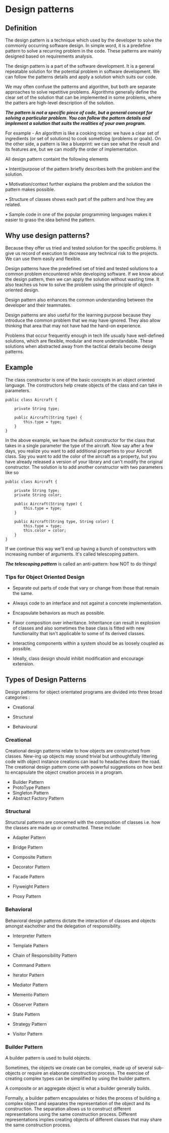 # Design patterns


## Definition

The design pattern is a technique which used by the developer to solve the commonly occurring software design. In simple word, it is a predefine pattern to solve a recurring problem in the code. These patterns are mainly designed based on requirements analysis.

The design pattern is a part of the software development. It is a general repeatable solution for the potential problem in software development. We can follow the patterns details and apply a solution which suits our code.


We may often confuse the patterns and algorithm, but both are separate approaches to solve repetitive problems. Algorithms generally define the clear set of the solution that can be implemented in some problems, where the patters are high-level description of the solution.

***The pattern is not a specific piece of code, but a general concept for solving a particular problem. You can follow the pattern details and implement a solution that suits the realities of your own program.***

For example - An algorithm is like a cooking recipe: we have a clear set of ingredients (or set of solutions) to cook something (problems or goals). On the other side, a pattern is like a blueprint: we can see what the result and its features are, but we can modify the order of implementation.

All design pattern containt the following elements

• Intent/purpose of the pattern briefly describes both the problem and the solution.

• Motivation/context further explains the problem and the solution the pattern makes possible.

• Structure of classes shows each part of the pattern and how they are related.

• Sample code in one of the popular programming languages makes it easier to graso the idea behind the pattern.


## Why use design patterns?

Because they offer us tried and tested solution for the specific problems. It give us record of execution to decrease any technical risk to the projects. We can use them easily and flexible.

Design patterns have the predefined set of tried and tested solutions to a common problem encountered while developing software. If we know about the design pattern, then we can apply the solution without wasting time. It also teaches us how to solve the problem using the principle of object-oriented design.

Design pattern also enhances the common understanding between the developer and their teammates. 

Design patterns are also useful for the learning purpose because they introduce the common problem that we may have ignored. They also allow thinking that area that may not have had the hand-on experience.

Problems that occur frequently enough in tech life usually have well-defined solutions, which are flexible, modular and more understandable. These solutions when abstracted away from the tactical details become design patterns.


## Example 

The class constructor is one of the basic concepts in an object oriented language. The constructors help create objects of the class and can take in parameters.

```
public class Aircraft {

    private String type;

    public Aircraft(String type) {
        this.type = type;
    }
}
```


In the above example, we have the default constructor for the class that takes in a single parameter the type of the aircraft. Now say after a few days, you realize you want to add additional properties to your Aircraft class. Say you want to add the color of the aircraft as a property, but you have already released a version of your library and can't modify the original constructor. The solution is to add another constructor with two parameters like so

```
public class Aircraft {

    private String type;
    private String color;

    public Aircraft(String type) {
        this.type = type;
    }

    public Aircraft(String type, String color) {
        this.type = type;
        this.color = color;
    }
}
```

If we continue this way we'll end up having a bunch of constructors with increasing number of arguments. It's called telescoping pattern.

***The telescoping pattern*** is called an anti-pattern: how NOT to do things!


### Tips for Object Oriented Design

- Separate out parts of code that vary or change from those that remain the same.

- Always code to an interface and not against a concrete implementation.

- Encapsulate behaviors as much as possible.

- Favor composition over inheritance. Inheritance can result in explosion of classes and also sometimes the base class is fitted with new functionality that isn't applicable to some of its derived classes.

- Interacting components within a system should be as loosely coupled as possible.

- Ideally, class design should inhibit modification and encourage extension.

## Types of Design Patterns

Design patterns for object orientated programs are divided into three broad categories :

- Creational

- Structural

- Behavioural

### Creational

Creational design patterns relate to how objects are constructed from classes. New-ing up objects may sound trivial but unthoughtfully littering code with object instance creations can lead to headaches down the road. The creational design pattern come with powerful suggestions on how best to encapsulate the object creation process in a program.

- Builder Pattern
- ProtoType Pattern
- Singleton Pattern
- Abstract Factory Pattern

### Structural 

Structural patterns are concerned with the composition of classes i.e. how the classes are made up or constructed. These include:

- Adapter Pattern

- Bridge Pattern

- Composite Pattern

- Decorator Pattern

- Facade Pattern

- Flyweight Pattern
 
- Proxy Pattern

### Behavioral

Behavioral design patterns dictate the interaction of classes and objects amongst eachother and the delegation of responsibility.

- Interpreter Pattern

- Template Pattern

- Chain of Responsibility Pattern

- Command Pattern

- Iterator Pattern

- Mediator Pattern

- Memento Pattern

- Observer Pattern

- State Pattern

- Strategy Pattern

- Visitor Pattern


### Builder Pattern

A builder pattern is used to build objects.

Sometimes, the objects we create can be complex, made up of several sub-objects or require an elaborate construction process. The exercise of creating complex types can be simplified by using the builder pattern.

A composite or an aggregate object is what a builder generally builds.

Formally, a builder pattern encapsulates or hides the process of building a complex object and separates the representation of the object and its construction. The separation allows us to construct different representations using the same construction process. Different representations implies creating objects of different classes that may share the same construction process.
